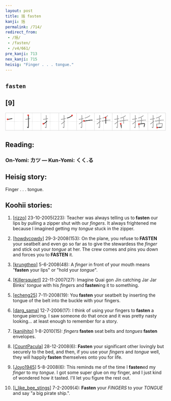 ```yaml
---
layout: post
title: 括 fasten
kanji: 括
permalink: /714/
redirect_from:
 - /括/
 - /fasten/
 - /v4/661/
pre_kanji: 713
nex_kanji: 715
heisig: "Finger . . . tongue."
---
```


## `fasten`

## [9]

<div class="stroke"><img src="../images/E68BAC.png" /></div>

## Reading:

### On-Yomi: カツ &mdash; Kun-Yomi: くく.る

## Heisig story:

Finger . . . tongue.

## Koohii stories:

1) [<a href="http://kanji.koohii.com/profile/rizzo">rizzo</a>] 23-10-2005(223): Teacher was always telling us to<strong> fasten</strong> our lips by pulling a zipper shut with our <em>fingers</em>. It always frightened me because I imagined getting my <em>tongue</em> stuck in the zipper.

2) [<a href="http://kanji.koohii.com/profile/howdycowdy">howdycowdy</a>] 29-3-2008(153): On the plane, you refuse to<strong> FASTEN</strong> your seatbelt and even go so far as to give the stewardess the <em>finger</em> and stick out your <em>tongue</em> at her. The crew comes and pins you down and forces you to<strong> FASTEN</strong> it.

3) [<a href="http://kanji.koohii.com/profile/krungthep">krungthep</a>] 5-6-2008(48): A <em>finger</em> in front of your mouth means &quot;<strong>fasten</strong> your lips&quot; or &quot;hold your <em>tongue</em>&quot;.

4) [<a href="http://kanji.koohii.com/profile/Killersquierl">Killersquierl</a>] 22-11-2007(27): Imagine Quai gon Jin catching Jar Jar Binks&#039; <em>tongue</em> with his <em>finger</em>s and<strong> fasten</strong>ing it to something.

5) [<a href="http://kanji.koohii.com/profile/echeng25">echeng25</a>] 7-11-2008(19): You<strong> fasten</strong> your seatbelt by inserting the tongue of the belt into the buckle with your fingers.

6) [<a href="http://kanji.koohii.com/profile/darg_sama">darg_sama</a>] 12-7-2006(17): I think of using your fingers to<strong> fasten</strong> a tongue piercing. I saw someone do that once and it was pretty nasty looking... at least enough to remember for a story.

7) [<a href="http://kanji.koohii.com/profile/kanjihito">kanjihito</a>] 1-8-2010(15): <em>fingers</em><strong> fasten</strong> seat belts and <em>tongues</em><strong> fasten</strong> envelopes.

8) [<a href="http://kanji.koohii.com/profile/CountPacula">CountPacula</a>] 28-12-2008(6): <strong>Fasten</strong> your significant other lovingly but securely to the bed, and then, if you use your <em>fingers</em> and <em>tongue</em> well, they will happily<strong> fasten</strong> themselves onto you for life.

9) [<a href="http://kanji.koohii.com/profile/Joyo1945">Joyo1945</a>] 5-8-2008(6): This reminds me of the time I <strong>fasten</strong>ed my <em>finger</em> to my <em>tongue</em>. I got some super glue on my finger, and I just kind of wondered how it tasted. I&#039;ll let you figure the rest out.

10) [<a href="http://kanji.koohii.com/profile/i_like_bee_stings">i_like_bee_stings</a>] 7-2-2009(4): <strong>Fasten</strong> your <em>FINGERS</em> to your <em>TONGUE</em> and say &quot;a big pirate ship.&quot;.
